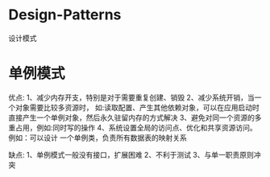# Design-Patterns
设计模式
# 单例模式
优点:
1、减少内存开支，特别是对于需要重复创建、销毁
2、减少系统开销，当一个对象需要比较多资源时，
如:读取配置、产生其他依赖对象，可以在应用启动时
直接产生一个单例对象，然后永久驻留内存的方式解决
3、避免对同一个资源的多重占用，例如:同时写的操作
4、系统设置全局的访问点、优化和共享资源访问。例如：可以设计
      一个单例类，负责所有数据表的映射关系
      
缺点:
1、单例模式一般没有接口，扩展困难
2、不利于测试
3、与单一职责原则冲突

